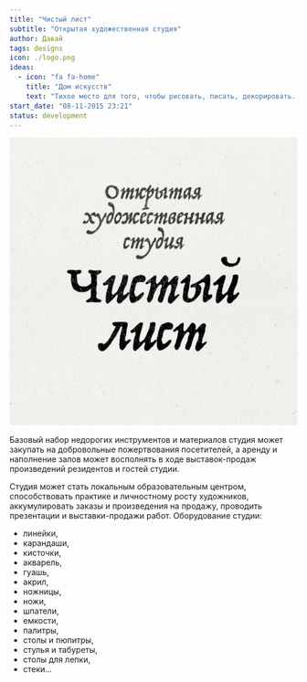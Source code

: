 ```yaml
---
title: "Чистый лист"
subtitle: "Открытая художественная студия"
author: Давай
tags: designs
icon: ./logo.png
ideas:
  - icon: "fa fa-home"
    title: "Дом искусств"
    text: "Тихое место для того, чтобы рисовать, писать, декорировать. Пространство прикладного изобразительного искусства недалеко от дома — способ людям поддерживать связь с художественным опытом и исследовать себя и мир через искусство."
start_date: "08-11-2015 23:21"
status: development
---
```


![](./logo.png)

Базовый набор недорогих инструментов и материалов студия может закупать на добровольные пожертвования посетителей, а аренду и наполнение залов может восполнять в ходе выставок-продаж произведений резидентов и гостей студии.

Студия может стать локальным образовательным центром, способствовать практике и личностному росту художников, аккумулировать заказы и произведения на продажу, проводить презентации и выставки-продажи работ.
Оборудование студии:

- линейки,
- карандаши,
- кисточки,
- акварель,
- гуашь,
- акрил,
- ножницы,
- ножи,
- шпатели,
- емкости,
- палитры,
- столы и пюпитры,
- стулья и табуреты,
- столы для лепки,
- стеки…
